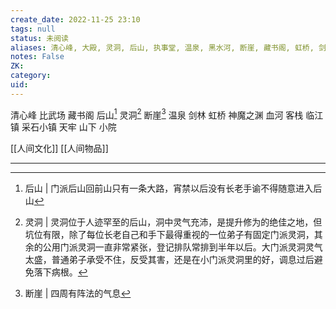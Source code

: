 ```yaml
---
create_date: 2022-11-25 23:10
tags: null
status: 未阅读 
aliases: 清心峰, 大殿, 灵洞, 后山, 执事堂, 温泉, 黑水河, 断崖, 藏书阁, 虹桥, 剑林, 客栈, 神魔之渊, 临江镇, 采石小镇, 天牢, 小院
notes: False
ZK: 
category: 
uid: 
---
```


清心峰
	比武场 
	藏书阁
	后山[^2] 
		灵洞[^1] 
	断崖[^3] 
	温泉
	剑林
	虹桥
神魔之渊
	血河
	客栈
	临江镇
	采石小镇
	天牢
山下
	小院

[[人间文化]]
[[人间物品]]

---

[^1]: 灵洞 | 灵洞位于人迹罕至的后山，洞中灵气充沛，是提升修为的绝佳之地，但坑位有限，除了每位长老自己和手下最得重视的一位弟子有固定门派灵洞，其余的公用门派灵洞一直非常紧张，登记排队常排到半年以后。大门派灵洞灵气太盛，普通弟子承受不住，反受其害，还是在小门派灵洞里的好，调息过后避免落下病根。
[^2]: 后山 | 门派后山回前山只有一条大路，宵禁以后没有长老手谕不得随意进入后山
[^3]: 断崖 | 四周有阵法的气息
